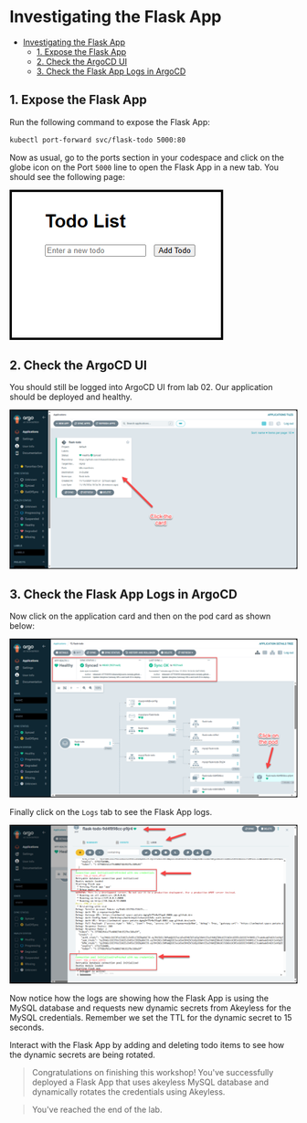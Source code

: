 # Investigating the Flask App

- [Investigating the Flask App](#investigating-the-flask-app)
  - [1. Expose the Flask App](#1-expose-the-flask-app)
  - [2. Check the ArgoCD UI](#2-check-the-argocd-ui)
  - [3. Check the Flask App Logs in ArgoCD](#3-check-the-flask-app-logs-in-argocd)


## 1. Expose the Flask App

Run the following command to expose the Flask App:

```bash
kubectl port-forward svc/flask-todo 5000:80
```

Now as usual, go to the ports section in your codespace and click on the globe icon on the Port `5000` line to open the Flask App in a new tab. You should see the following page:

![Flask App](../images/flask-app.png)


## 2. Check the ArgoCD UI

You should still be logged into ArgoCD UI from lab 02. Our application should be deployed and healthy.

![ArgoCD UI](../images/argocd-app-ready.png)

## 3. Check the Flask App Logs in ArgoCD

Now click on the application card and then on the pod card as shown below:

![ArgoCD UI](../images/argocd-app-details.png)

Finally click on the `Logs` tab to see the Flask App logs.

![Flask App Logs](../images/flask-app-logs.png)

Now notice how the logs are showing how the Flask App is using the MySQL database and requests new dynamic secrets from Akeyless for the MySQL credentials. Remember we set the TTL for the dynamic secret to 15 seconds.

Interact with the Flask App by adding and deleting todo items to see how the dynamic secrets are being rotated.


> Congratulations on finishing this workshop! You've successfully deployed a Flask App that uses akeyless MySQL database and dynamically rotates the credentials using Akeyless.

> You've reached the end of the lab.
